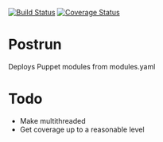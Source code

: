 [![Build Status](https://travis-ci.org/martialblog/postrun.svg?branch=master)](https://travis-ci.org/martialblog/postrun) [![Coverage Status](https://coveralls.io/repos/github/martialblog/postrun/badge.svg?branch=master)](https://coveralls.io/github/martialblog/postrun?branch=master)

# Postrun

Deploys Puppet modules from modules.yaml

# Todo

* Make multithreaded
* Get coverage up to a reasonable level
